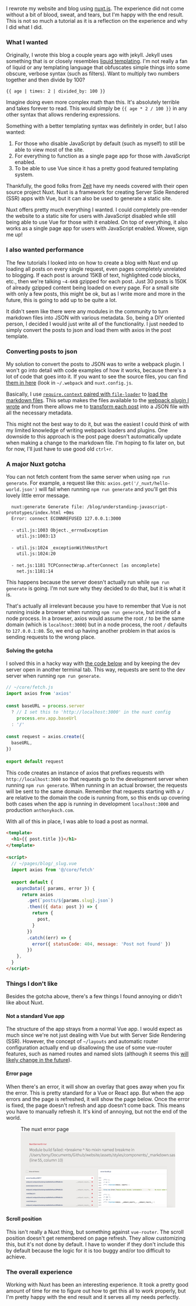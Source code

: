 I rewrote my website and blog using [nuxt.js](https://nuxtjs.org/). The experience did not come without a bit of blood, sweat, and tears, but I'm happy with the end result. This is not so much a tutorial as it is a reflection on the experience and why I did what I did.

### What I wanted

Originally, I wrote this blog a couple years ago with jekyll. Jekyll uses something that is or closely resembles [liquid templating](https://shopify.github.io/liquid/). I'm not really a fan of liquid or any templating language that obfuscates simple things into some obscure, verbose syntax (such as filters). Want to multiply two numbers together and then divide by 100?

```
{{ age | times: 2 | divided_by: 100 }}
```

Imagine doing even more complex math than this. It's absolutely terrible and takes forever to read. This would simply be `{{ age * 2 / 100 }}` in any other syntax that allows rendering expressions.

Something with a better templating syntax was definitely in order, but I also wanted:

1. For those who disable JavaScript by default (such as myself) to still be able to view most of the site.
2. For everything to function as a single page app for those with JavaScript enabled.
3. To be able to use Vue since it has a pretty good featured templating system.

Thankfully, the good folks from [Zeit](https://zeit.co/) have my needs covered with their open source project Nuxt. Nuxt is a framework for creating Server Side Rendered (SSR) apps with Vue, but it can also be used to generate a static site.

Nuxt offers pretty much everything I wanted. I could completely pre-render the website to a static site for users with JavaScript disabled while still being able to use Vue for those with it enabled. On top of everything, it also works as a single page app for users with JavaScript enabled. Wowee, sign me up!

### I also wanted performance

The few tutorials I looked into on how to create a blog with Nuxt end up loading all posts on every single request, even pages completely unrelated to blogging. If each post is around 15KB of text, highlighted code blocks, etc., then we're talking `~4-6KB` gzipped for each post. Just 30 posts is 150K of already gzipped content being loaded on every page. For a small site with only a few posts, this might be ok, but as I write more and more in the future, this is going to add up to be quite a lot.

It didn't seem like there were any modules in the community to turn markdown files into JSON with various metadata. So, being a DIY oriented person, I decided I would just write all of the functionality. I just needed to simply convert the posts to json and load them with axios in the post template.

### Converting posts to json

My solution to convert the posts to JSON was to write a webpack plugin. I won't go into detail with code examples of how it works, because there's a lot of code that goes into it. If you want to see the source files, you can find [them in here](https://github.com/anthonykoch/website/blob/master) (look in `~/.webpack` and `nuxt.config.js`.

Basically, I use [`require.context` paired with `file-loader`](https://github.com/anthonykoch/website/blob/master/plugins/bootstrap.js#L11) to [load the markdown files](https://github.com/anthonykoch/website/blob/master/nuxt.config.js#L136). This setup makes the files available to the [webpack plugin I wrote](https://github.com/anthonykoch/website/blob/master/.webpack/transform-file-plugin.js) and from there allows me to [transform each post](https://github.com/anthonykoch/website/blob/master/nuxt.config.js#L159) into a JSON file with all the necessary metadata.

This might not the best way to do it, but was the easiest I could think of with my limited knowledge of writing webpack loaders and plugins. One downside to this approach is the post page doesn't automatically update when making a change to the markdown file. I'm hoping to fix later on, but for now, I'll just have to use good old `ctrl+r`.

### A major Nuxt gotcha

You can not fetch content from the same server when using `npm run generate`. For example, a request like this: `axios.get('/_nuxt/hello-world.json')` will fail when running `npm run generate` and you'll get this lovely little error message.

```
  nuxt:generate Generate file: /blog/understanding-javascript-prototypes/index.html +0ms
  Error: connect ECONNREFUSED 127.0.0.1:3000

  - util.js:1003 Object._errnoException
    util.js:1003:13

  - util.js:1024 _exceptionWithHostPort
    util.js:1024:20

  - net.js:1181 TCPConnectWrap.afterConnect [as oncomplete]
    net.js:1181:14
```

This happens because the server doesn't actually run while `npm run generate` is going. I'm not sure why they decided to do that, but it is what it is.

That's actually all irrelevant because you have to remember that Vue is not running inside a browser when running `npm run generate`, but inside of a node process. In a browser, axios would assume the root `/` to be the same domain (which is `localhost:3000`) but in a node process, the root `/` defaults to `127.0.0.1:80`. So, we end up having another problem in that axios is sending requests to the wrong place.

#### Solving the gotcha

I solved this in a hacky way with [the code below](https://github.com/anthonykoch/website/blob/master/core/fetch.js) and by keeping the dev server open in another terminal tab. This way, requests are sent to the dev server when running `npm run generate`.

```js
// ~/core/fetch.js
import axios from 'axios'

const baseURL = process.server
  ? // I set this to 'http://localhost:3000' in the nuxt config
    process.env.app.baseUrl
  : '/'

const request = axios.create({
  baseURL,
})

export default request
```

This code creates an instance of axios that prefixes requests with `http://localhost:3000` so that requests go to the development server when running `npm run generate`. When running in an actual browser, the requests will be sent to the same domain. Remember that requests starting with a `/` are relative to the domain the code is running from, so this ends up covering both cases when the app is running in development `localhost:3000` and production `anthonykoch.com`.

With all of this in place, I was able to load a post as normal.

```html
<template>
  <h1>{{ post.title }}</h1>
</template>

<script>
  // ~/pages/blog/_slug.vue
  import axios from '@/core/fetch'

  export default {
    asyncData({ params, error }) {
      return axios
        .get(`posts/${params.slug}.json`)
        .then(({ data: post }) => {
          return {
            post,
          }
        })
        .catch((err) => {
          error({ statusCode: 404, message: 'Post not found' })
        })
    },
  }
</script>
```

### Things I don't like

Besides the gotcha above, there's a few things I found annoying or didn't like about Nuxt.

#### Not a standard Vue app

The structure of the app strays from a normal Vue app. I would expect as much since we're not just dealing with Vue but with Server Side Rendering (SSR). However, the concept of `~/layouts` and automatic router configuration actually end up disallowing the use of some vue-router features, such as named routes and named slots (although it seems this [will likely change in the future](https://github.com/nuxt/nuxt.js/issues/190)).

#### Error page

When there's an error, it will show an overlay that goes away when you fix the error. This is pretty standard for a Vue or React app. But when the app errors and the page is refreshed, it will show the page below. Once the error is fixed, the page doesn't refresh and app doesn't come back. This means you have to manually refresh it. It's kind of annoying, but not the end of the world.

<figure>
  <figcaption>
    The nuxt error page
  </figcaption>
  <img src="/images/posts/just-nuxt-things/error-page+c.png" alt="nuxt error page" />
</figure>

#### Scroll position

This isn't really a Nuxt thing, but something against `vue-router`. The scroll position doesn't get remembered on page refresh. They allow customizing this, but it's not done by default. I have to wonder if they don't include this by default because the logic for it is too buggy and/or too difficult to achieve.

### The overall experience

Working with Nuxt has been an interesting experience. It took a pretty good amount of time for me to figure out how to get this all to work properly, but I'm pretty happy with the end result and it serves all my needs perfectly.
